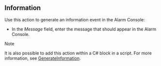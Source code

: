 ## Information

Use this action to generate an information event in the Alarm Console:

- In the *Message* field, enter the message that should appear in the Alarm Console.

> [!NOTE]
> It is also possible to add this action within a C# block in a script. For more information, see [GenerateInformation](../../part_7/CsharpReference/Engine_methods.md#generateinformation).
>
